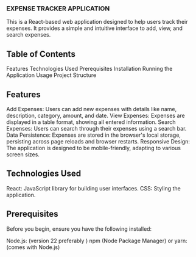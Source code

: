 ### EXPENSE TRACKER APPLICATION

This is a React-based web application designed to help users track their expenses. It provides a simple and intuitive interface to add, view, and search expenses.

## Table of Contents

Features
Technologies Used
Prerequisites
Installation
Running the Application
Usage
Project Structure

## Features

Add Expenses: Users can add new expenses with details like name, description, category, amount, and date.
View Expenses: Expenses are displayed in a table format, showing all entered information.
Search Expenses: Users can search through their expenses using a search bar.
Data Persistence: Expenses are stored in the browser's local storage, persisting across page reloads and browser restarts.
Responsive Design: The application is designed to be mobile-friendly, adapting to various screen sizes.

## Technologies Used

React: JavaScript library for building user interfaces.
CSS: Styling the application.

## Prerequisites

Before you begin, ensure you have the following installed:

Node.js: (version 22 preferably )
npm (Node Package Manager) or yarn: (comes with Node.js)
